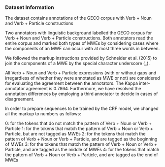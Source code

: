 ### Dataset Information 

The dataset contains annotations of the GECO corpus with Verb + Noun and Verb + Particle constructions

Two annotators with linguistic background labelled the GECO corpus for Verb + Noun and Verb + Particle constructions. 
Both annotators read the entire corpus and marked both types of MWEs by considering cases where the components of an MWE can occur with at most three words in between. 

We followed the markup instructions provided by Schneider et al. (2015) to join the components of a MWE by the special character underscore (_).

All Verb + Noun and Verb + Particle expressions (with or without gaps and irregardless of whether they were annotated as MWE or not) are considered for evaluating the agreement between the annotators. The Kappa  inter-annotator agreement is 0.7864. Furthermore, we have resolved the annotation differences by employing a third annotator to decide in cases of disagreement.

In order to prepare sequences to be trained by the CRF model, we changed all the markup to numbers as follows:

0: for the tokens that do not match the pattern of Verb + Noun or Verb + Particle
1: for the tokens that match the pattern of Verb + Noun or Verb + Particle, but are not tagged as MWEs
2: for the tokens that match the pattern of Verb + Noun or Verb + Particle, and are tagged as the beginning of MWEs
3: for the tokens that match the pattern of Verb + Noun or Verb + Particle, and are tagged as the middle of MWEs 
4: for the tokens that match the pattern of Verb + Noun or Verb + Particle, and are tagged as the end of MWEs
